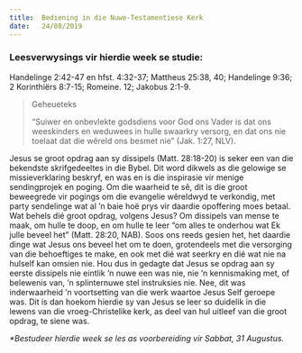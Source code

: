 ```yaml
---
title:  Bediening in die Nuwe-Testamentiese Kerk
date:   24/08/2019
---
```


### Leesverwysings vir hierdie week se studie: 
Handelinge 2:42-47 en hfst. 4:32-37; Mattheus 25:38, 40; Handelinge 9:36; 2 Korinthiërs 8:7-15; Romeine. 12;  Jakobus 2:1-9. 

> <p>Geheueteks</p> 
> “Suiwer en onbevlekte godsdiens voor God ons Vader is dat ons weeskinders en weduwees in hulle swaarkry versorg, en dat ons nie toelaat dat die wêreld ons besmet nie” (Jak. 1:27, NLV). 

Jesus se groot opdrag aan sy dissipels (Matt. 28:18-20) is seker een van die bekendste skrifgedeeltes in die Bybel. Dit word dikwels as die gelowige se missieverklaring beskryf, en was en is die inspirasie vir menige sendingprojek en poging. Om die waarheid te sê, dit is die groot beweegrede vir pogings om die evangelie wêreldwyd te verkondig, met party sendelinge wat al ’n baie hoë prys vir daardie opoffering moes betaal.  Wat behels dié groot opdrag, volgens Jesus? Om dissipels van mense te maak, om hulle te doop, en om hulle te leer “om alles te onderhou wat Ek julle beveel het” (Matt. 28:20, NAB). Soos ons reeds gesien het, het daardie dinge wat Jesus ons beveel het om te doen, grotendeels met die versorging van die behoeftiges te make, en ook met dié wat seerkry en dié wat nie na hulself kan omsien nie. Hou dus in gedagte dat Jesus se opdrag aan sy eerste dissipels nie eintlik ’n nuwe een was nie, nie ’n kennismaking met, of belewenis van, ’n splinternuwe stel instruksies nie. Nee, dit was inderwaarheid ’n voortsetting van die werk waartoe Jesus Self geroepe was. Dit is dan hoekom hierdie sy van Jesus se leer so duidelik in die lewens van die vroeg-Christelike kerk, as deel van hul uitleef van die groot opdrag, te siene was. 

_*Bestudeer hierdie week se les as voorbereiding vir Sabbat, 31 Augustus._